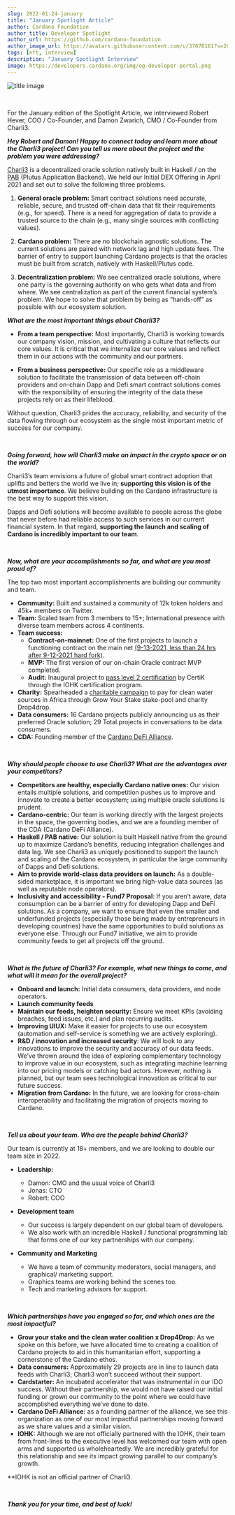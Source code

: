 ```yaml
---
slug: 2022-01-24-january
title: "January Spotlight Article"
author: Cardano Foundation
author_title: Developer Spotlight
author_url: https://github.com/cardano-foundation
author_image_url: https://avatars.githubusercontent.com/u/37078161?s=200&v=4
tags: [nft, interview]
description: "January Spotlight Interview"
image: https://developers.cardano.org/img/og-developer-portal.png
---
```


![title image](/img/devblog/charli3.jpg)

<br />

For the January edition of the Spotlight Article, we interviewed Robert Hever, COO / Co-Founder, and Damon Zwarich, CMO / Co-Founder from Charli3.
<br />

**_Hey Robert and Damon! Happy to connect today and learn more about the Charli3 project! Can you tell us more about the project and the problem you were addressing?_**

[Charli3](https://charli3.io/) is a decentralized oracle solution natively built in Haskell / on the [PAB](https://docs.cardano.org/plutus/Plutus-tools) (Plutus Application Backend). We held our Initial DEX Offering in April 2021 and set out to solve the following three problems.


<!-- truncate -->

1. **General oracle problem:** Smart contract solutions need accurate, reliable, secure, and trusted off-chain data that fit their requirements (e.g., for speed). There is a need for aggregation of data to provide a trusted source to the chain (e.g., many single sources with conflicting values).

2. **Cardano problem:** There are no blockchain agnostic solutions. The current solutions are paired with network lag and high update fees. The barrier of entry to support launching Cardano projects is that the oracles must be built from scratch, natively with Haskell/Plutus code. 

3. **Decentralization problem:** We see centralized oracle solutions, where one party is the governing authority on who gets what data and from where. We see centralization as part of the current financial system’s problem. We hope to solve that problem by being as “hands-off” as possible with our ecosystem solution.

**_What are the most important things about Charli3?_**

- **From a team perspective:** Most importantly, Charli3 is working towards our company vision, mission, and cultivating a culture that reflects our core values. It is critical that we internalize our core values and reflect them in our actions with the community and our partners.

- **From a business perspective:** Our specific role as a middleware solution to facilitate the transmission of data between off-chain providers and on-chain Dapp and Defi smart contract solutions comes with the responsibility of ensuring the integrity of the data these projects rely on as their lifeblood. 

Without question, Charli3 prides the accuracy, reliability, and security of the data flowing through our ecosystem as the single most important metric of success for our company. 

<br />

**_Going forward, how will Charli3 make an impact in the crypto space or on the world?_**

Charli3’s team envisions a future of global smart contract adoption that uplifts and betters the world we live in; **supporting this vision is of the utmost importance**. We believe building on the Cardano infrastructure is the best way to support this vision.

Dapps and Defi solutions will become available to people across the globe that never before had reliable access to such services in our current financial system. In that regard, **supporting the launch and scaling of Cardano is incredibly important to our team**.

<br />

**_Now, what are your accomplishments so far, and what are you most proud of?_**

The top two most important accomplishments are building our community and team.

- **Community:** Built and sustained a community of 12k token holders and 45k+ members on Twitter.
- **Team:** Scaled team from 3 members to 15+; International presence with diverse team members across 4 continents.
- **Team success:**
    - **Contract-on-mainnet:** One of the first projects to launch a functioning contract on the main net [(9-13-2021, less than 24 hrs after 9-12-2021 hard fork)](https://cardanoscan.io/transaction/6e18eff1930b29f133599577c0e06225372ac33846cbdddcd0d0d47b224c19e1).
    - **MVP:** The first version of our on-chain Oracle contract MVP completed.
    - **Audit:** Inaugural project to [pass level 2 certification](https://charli3.io/assets/downloads/REP-Charli3.io-2021-11-15.pdf) by CertiK through the IOHK certification program.
- **Charity:** Spearheaded a [charitable campaign](https://www.growyourstake.com/2021/08/02/the-right-to-clean-water/) to pay for clean water sources in Africa through Grow Your Stake stake-pool and charity Drop4drop. 
- **Data consumers:** 16 Cardano projects publicly announcing us as their preferred Oracle solution; 29 Total projects in conversations to be data consumers.
- **CDA:** Founding member of the [Cardano DeFi Alliance](https://cardanodefialliance.org/). 



<br />

**_Why should people choose to use Charli3? What are the advantages over your competitors?_**

- **Competitors are healthy, especially Cardano native ones:** Our vision entails multiple solutions, and competition pushes us to improve and innovate to create a better ecosystem; using multiple oracle solutions is prudent.
- **Cardano-centric:**  Our team is working directly with the largest projects in the space, the governing bodies, and we are a founding member of the CDA (Cardano DeFi Alliance). 
- **Haskell / PAB native:** Our solution is built Haskell native from the ground up to maximize Cardano’s benefits, reducing integration challenges and data lag. We see Charli3 as uniquely positioned to support the launch and scaling of the Cardano ecosystem, in particular the large community of Dapps and Defi solutions. 
- **Aim to provide world-class data providers on launch:** As a double-sided marketplace, it is important we bring high-value data sources (as well as reputable node operators).
- **Inclusivity and accessibility - Fund7 Proposal:** If you aren’t aware, data consumption can be a barrier of entry for developing Dapp and DeFi solutions. As a company, we want to ensure that even the smaller and underfunded projects (especially those being made by entrepreneurs in developing countries) have the same opportunities to build solutions as everyone else. Through our Fund7 initiative, we aim to provide community feeds to get all projects off the ground.  


<br />

**_What is the future of Charli3? For example, what new things to come, and what will it mean for the overall project?_**

- **Onboard and launch:** Initial data consumers, data providers, and node operators.
- **Launch community feeds**
- **Maintain our feeds, heighten security:** Ensure we meet KPIs (avoiding breaches, feed issues, etc.) and plan recurring audits.
- **Improving UIUX:** Make it easier for projects to use our ecosystem (automation and self-service is something we are actively exploring).
- **R&D / innovation and increased security**: We will look to any innovations to improve the security and accuracy of our data feeds. We’ve thrown around the idea of exploring complementary technology to improve value in our ecosystem, such as integrating machine learning into our pricing models or catching bad actors. However, nothing is planned, but our team sees technological innovation as critical to our future success.
- **Migration from Cardano:** In the future, we are looking for cross-chain interoperability and facilitating the migration of projects moving to Cardano.


<br />

**_Tell us about your team. Who are the people behind Charli3?_**

Our team is currently at 18+ members, and we are looking to double our team size in 2022.
- **Leadership:**
    - Damon: CMO and the usual voice of Charli3
    - Jonas: CTO 
    - Robert: COO

- **Development team**
    - Our success is largely dependent on our global team of developers. 
    - We also work with an incredible Haskell / functional programming lab that forms one of our key partnerships with our company.

- **Community and Marketing**
    - We have a team of community moderators, social managers, and graphical/ marketing support. 
    - Graphics teams are working behind the scenes too.
    - Tech and marketing advisors for support.


<br />

**_Which partnerships have you engaged so far, and which ones are the most impactful?_**

- **Grow your stake and the clean water coalition x Drop4Drop:** As we spoke on this before, we have allocated time to creating a coalition of Cardano projects to aid in this humanitarian effort, supporting a cornerstone of the Cardano ethos. 
- **Data consumers:** Approximately 29 projects are in line to launch data feeds with Charli3; Charli3 won’t succeed without their support.
- **Cardstarter:** An incubated accelerator that was instrumental in our IDO success. Without their partnership, we would not have raised our initial funding or grown our community to the point where we could have accomplished everything we’ve done to date.
- **Cardano DeFi Alliance:** as a founding partner of the alliance, we see this organization as one of our most impactful partnerships moving forward as we share values and a similar vision.
- **IOHK:** Although we are not officially partnered with the IOHK, their team from front-lines to the executive level has welcomed our team with open arms and supported us wholeheartedly. We are incredibly grateful for this relationship and see its impact growing parallel to our company’s growth.

**IOHK is not an official partner of Charli3.


<br />

**_Thank you for your time, and best of luck!_**

<br />


